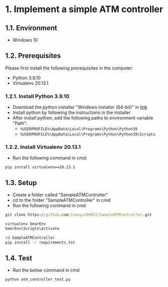 # 1. Implement a simple ATM controller

## 1.1. Environment
- Windows 10

## 1.2. Prerequisites
Please first install the following prerequisites in the computer:
- Python 3.9.10
- Virtualenv 20.13.1

### 1.2.1. Install Python 3.9.10
- Download the python installer "Windows installer (64-bit)" in [link](https://www.python.org/downloads/release/python-3910/)
- Install python by following the instructions in the installer
- After install python, add the following paths to environment variable "Path":
  - `%USERPROFILE%\AppData\Local\Programs\Python\Python39`
  - `%USERPROFILE%\AppData\Local\Programs\Python\Python39\Scripts`

### 1.2.2. Install Virtualenv 20.13.1
- Run the following command in cmd:
```
pip install virtualenv==20.13.1
```

## 1.3. Setup
- Create a folder called "SampleATMController"
- cd to the folder "SampleATMController" in cmd
- Run the following command in cmd

```cmd
git clone https://github.com/ivanyu199012/SampleATMController.git

virtualenv bearEnv
bearEnv\Scripts\activate

cd SampleATMController
pip install -r requirements.txt
```

## 1.4. Test
- Run the below command in cmd
```cmd
python atm_controller_test.py
```

